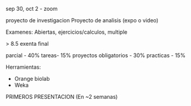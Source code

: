 sep 30, oct 2 - zoom

proyecto de investigacion
Proyecto de analisis (expo o video)

Examenes:
Abiertas, ejercicios/calculos, multiple

\> 8.5 exenta final

parcial - 40%
tareas- 15%
proyectos obligatorios - 30%
practicas - 15%


Herramientas:
- Orange biolab
- Weka


PRIMEROS PRESENTACION (En ~2 semanas)